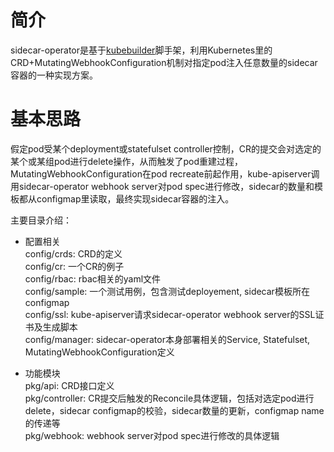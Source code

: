 # 简介

sidecar-operator是基于[kubebuilder](https://github.com/kubernetes-sigs/kubebuilder)脚手架，利用Kubernetes里的CRD+MutatingWebhookConfiguration机制对指定pod注入任意数量的sidecar容器的一种实现方案。

# 基本思路
假定pod受某个deployment或statefulset controller控制，CR的提交会对选定的某个或某组pod进行delete操作，从而触发了pod重建过程，MutatingWebhookConfiguration在pod recreate前起作用，kube-apiserver调用sidecar-operator webhook server对pod spec进行修改，sidecar的数量和模板都从configmap里读取，最终实现sidecar容器的注入。

主要目录介绍：
- 配置相关  
config/crds: CRD的定义  
config/cr: 一个CR的例子  
config/rbac: rbac相关的yaml文件  
config/sample: 一个测试用例，包含测试deployement, sidecar模板所在configmap  
config/ssl: kube-apiserver请求sidecar-operator webhook server的SSL证书及生成脚本  
config/manager: sidecar-operator本身部署相关的Service, Statefulset, MutatingWebhookConfiguration定义  

- 功能模块  
pkg/api: CRD接口定义  
pkg/controller: CR提交后触发的Reconcile具体逻辑，包括对选定pod进行delete，sidecar configmap的校验，sidecar数量的更新，configmap name的传递等  
pkg/webhook: webhook server对pod spec进行修改的具体逻辑  






